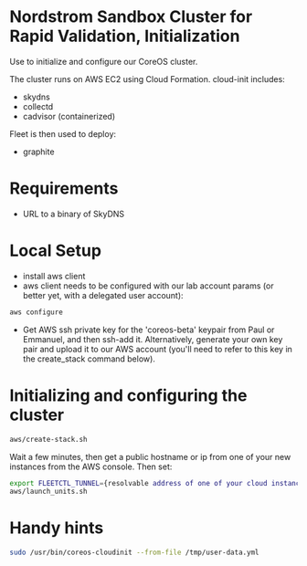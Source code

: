 # Nordstrom Sandbox Cluster for Rapid Validation, Initialization

Use to initialize and configure our CoreOS cluster.

The cluster runs on AWS EC2 using Cloud Formation. cloud-init includes:
* skydns
* collectd
* cadvisor (containerized)

Fleet is then used to deploy:
* graphite

# Requirements

* URL to a binary of SkyDNS

# Local Setup

* install aws client
* aws client needs to be configured with our lab account params (or better yet, with a delegated user account):

```bash
aws configure
```
* Get AWS ssh private key for the 'coreos-beta' keypair from Paul or Emmanuel, and then ssh-add it. Alternatively, generate your own key pair and upload it to our AWS account (you'll need to refer to this key in the create_stack command below).

# Initializing and configuring the cluster

```bash
aws/create-stack.sh
```

Wait a few minutes, then get a public hostname or ip from one of your new instances from the AWS console. Then set:

```bash
export FLEETCTL_TUNNEL={resolvable address of one of your cloud instances}
aws/launch_units.sh
```

# Handy hints

``` bash
sudo /usr/bin/coreos-cloudinit --from-file /tmp/user-data.yml
```